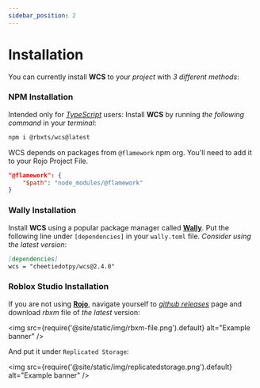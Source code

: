 ```yaml
---
sidebar_position: 2
---
```


# Installation  

You can currently install **WCS** to your *project* with *3 different methods*:

### NPM Installation

Intended only for *[TypeScript](https://typescriptlang.org/)* users:
Install **WCS** by running *the following command* in your *terminal*:

```bash
npm i @rbxts/wcs@latest
```

WCS depends on packages from `@flamework` npm org. You'll need to add it to your Rojo Project File.
```json
"@flamework": {
	"$path": "node_modules/@flamework"
}
```

### Wally Installation

Install **WCS** using a popular package manager called **[Wally](https://wally.run/)**. Put the following line
under `[dependencies]` in your `wally.toml` file.
*Consider using the latest version*:

```md title="wally.toml"
[dependencies]
wcs = "cheetiedotpy/wcs@2.4.0"
```

### Roblox Studio Installation

If you are not using **[Rojo](https://rojo.space/)**, navigate yourself to *[github releases](https://github.com/g1mmethemoney/WCSTypescript/releases/)*
page and download *rbxm* file of *the latest* version:

<img
  src={require('@site/static/img/rbxm-file.png').default}
  alt="Example banner"
/>

And put it under `Replicated Storage`:

<img
  src={require('@site/static/img/replicatedstorage.png').default}
  alt="Example banner"
/>
